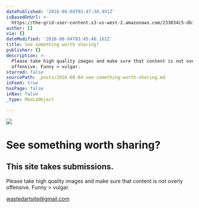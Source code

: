 ```yaml
---
datePublished: '2016-08-04T03:47:38.951Z'
isBasedOnUrl: >-
  https://the-grid-user-content.s3-us-west-2.amazonaws.com/233034c5-db1a-492d-9d1f-a5db5d3ea73a.jpg
author: []
via: {}
dateModified: '2016-08-04T03:45:46.161Z'
title: See something worth sharing?
publisher: {}
description: >-
  Please take high quality images and make sure that content is not overly
  offensive. Funny > vulgar.
starred: false
sourcePath: _posts/2016-08-04-see-something-worth-sharing.md
inFeed: true
hasPage: false
inNav: false
_type: MediaObject

---
```

![](https://imgflo.herokuapp.com/graph/vahj1ThiexotieMo/67db5944b5f9e94718eae10ee47a232a/croprotate.jpg?cropheight=3263&cropwidth=4928&degrees=0&input=https%3A%2F%2Fthe-grid-user-content.s3-us-west-2.amazonaws.com%2F233034c5-db1a-492d-9d1f-a5db5d3ea73a.jpg&x=0&y=0)

# See something worth sharing?

## This site takes submissions. 

Please take high quality images and make sure that content is not overly offensive. Funny \> vulgar.

wastedartsite@gmail.com